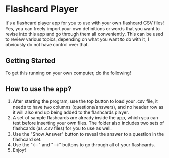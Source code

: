 # Flashcard Player
It's a flashcard player app for you to use with your own flashcard CSV files!
Yes, you can freely import your own definitions or words that you want to revise into this app and go through them all conveniently.
This can be used to review various topics, depending on what you want to do with it, I obviously do not have control over that.

## Getting Started
To get this running on your own computer, do the following!


## How to use the app?
1. After starting the program, use the top button to load your .csv file, it needs to have two columns (questions/answers), and no header row as it will also end up being added to the flashcards player.
2. A set of sample flashcards are already inside the app, which you can test before inserting your own files. The folder also includes two sets of flashcards (as .csv files) for you to use as well.
3. Use the "Show Answer" button to reveal the answer to a question in the flashcard set.
4. Use the "<--" and "-->" buttons to go through all of your flashcards.
5. Enjoy!

